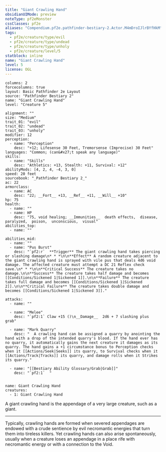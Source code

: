 ```yaml
---
title: "Giant Crawling Hand"
obsidianUIMode: preview
noteType: pf2eMonster
cssClasses: pf2e
aliases: "Compendium.pf2e.pathfinder-bestiary-2.Actor.M4mDroIJlrBYfHkM" 
tags:
  - pf2e/creature/type/evil
  - pf2e/creature/type/undead
  - pf2e/creature/type/unholy
  - pf2e/creature/level/5
statblock: inline
name: "Giant Crawling Hand"
level: 5
license: OGL
---
```


```statblock
columns: 2
forcecolumns: true
layout: Basic Pathfinder 2e Layout
source: "Pathfinder Bestiary 2"
name: "Giant Crawling Hand"
level: "Creature 5"

alignment: ""
size: "Medium"
trait_01: "evil"
trait_02: "undead"
trait_03: "unholy"
modifier: 12
perception:
  - name: "Perception"
    desc: "+12; Lifesense 30 Feet, Tremorsense (Imprecise) 30 Feet"
languages: "Common; (can&#x27;t speak any language)"
skills:
  - name: "Skills"
    desc: "Athletics: +13, Stealth: +11, Survival: +12"
abilityMods: [4, 2, 4, -4, 3, 0]
speed: 20 feet
sourcebook: "_Pathfinder Bestiary 2_"
ac: 22
armorclass:
  - name: AC
    desc: "22; __Fort__ +13, __Ref__ +11, __Will__ +10"
hp: 75
health:
  - name: ""
  - name: HP
    desc: "75, void healing; __Immunities__  death effects,  disease,  paralyzed,  poison,  unconscious,  visual"
abilities_top:
  - name: ""

abilities_mid:
  - name: ""
  - name: "Pus Burst"
    desc: "`pf2:r`  **Trigger** The giant crawling hand takes piercing or slashing damage\n* * *\n\n**Effect** A random creature adjacent to the giant crawling hand is sprayed with vile pus that deals 4d6 void damage. The affected creature must attempt a DC 21 Reflex check save.\n* * *\n\n**Critical Success** The creature takes no damage.\n\n**Success** The creature takes half damage and becomes [[Conditions/Sickened 1|Sickened 1]].\n\n**Failure** The creature takes full damage and becomes [[Conditions/Sickened 1|Sickened 2]].\n\n**Critical Failure** The creature takes double damage and becomes [[Conditions/Sickened 1|Sickened 3]]."

attacks:
  - name: ""

  - name: "Melee"
    desc: "`pf2:1` Claw +15 ()\n__Damage__  2d6 + 7 slashing plus grab"

  - name: "Mark Quarry"
    desc: "  A crawling hand can be assigned a quarry by anointing the hand with a drop of the intended quarry's blood. If the hand ever has no quarry, it automatically gains the next creature it damages as its quarry. The hand gains a +1 circumstance bonus to Perception checks when it [[Actions/Seek|Seeks]] its quarry, to Survival checks when it [[Actions/Track|Tracks]] its quarry, and damage rolls when it Strikes its quarry."

  - name: "[[Bestiary Ability Glossary/Grab|Grab]]"
    desc: "`pf2:1`  "
 
```

```encounter-table
name: Giant Crawling Hand
creatures:
  - 1: Giant Crawling Hand
```



A giant crawling hand is the appendage of a very large creature, such as a giant.

* * *

Typically, crawling hands are formed when severed appendages are endowed with a crude sentience by evil necromantic energies that turn them into tireless killers. Yet crawling hands can also arise spontaneously, usually when a creature loses an appendage in a place rife with necromantic energy or with a connection to the Void.
